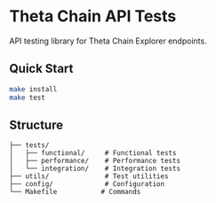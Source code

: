 # Theta Chain API Tests

API testing library for Theta Chain Explorer endpoints.

## Quick Start

```bash
make install
make test
```

## Structure

```
├── tests/
│   ├── functional/     # Functional tests
│   ├── performance/    # Performance tests
│   └── integration/    # Integration tests
├── utils/              # Test utilities
├── config/             # Configuration
└── Makefile           # Commands
```
